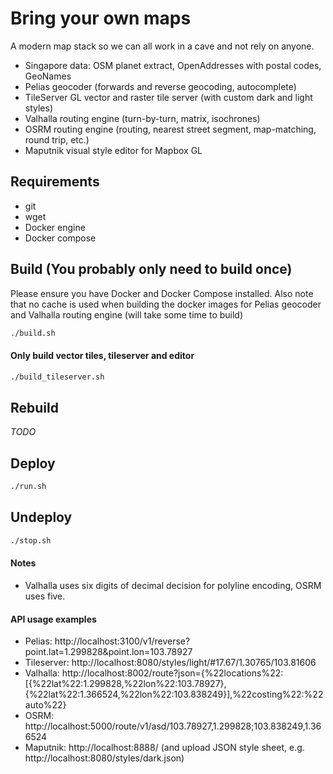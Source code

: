 # Bring your own maps

A modern map stack so we can all work in a cave and not rely on anyone.
- Singapore data: OSM planet extract, OpenAddresses with postal codes, GeoNames
- Pelias geocoder (forwards and reverse geocoding, autocomplete)
- TileServer GL vector and raster tile server (with custom dark and light styles)
- Valhalla routing engine (turn-by-turn, matrix, isochrones)
- OSRM routing engine (routing, nearest street segment, map-matching, round trip, etc.)
- Maputnik visual style editor for Mapbox GL

## Requirements

- git
- wget
- Docker engine
- Docker compose

## Build (You probably only need to build once)

Please ensure you have Docker and Docker Compose installed. Also note that no cache is used when building the docker images for Pelias geocoder and Valhalla routing engine (will take some time to build)

```bash
./build.sh
```

#### Only build vector tiles, tileserver and editor

```bash
./build_tileserver.sh
```

## Rebuild

*TODO*

## Deploy

```bash
./run.sh
```

## Undeploy

```bash
./stop.sh
```

#### Notes
- Valhalla uses six digits of decimal decision for polyline encoding, OSRM uses five.

#### API usage examples
- Pelias: http://localhost:3100/v1/reverse?point.lat=1.299828&point.lon=103.78927
- Tileserver: http://localhost:8080/styles/light/#17.67/1.30765/103.81606
- Valhalla: http://localhost:8002/route?json={%22locations%22:[{%22lat%22:1.299828,%22lon%22:103.78927},{%22lat%22:1.366524,%22lon%22:103.838249}],%22costing%22:%22auto%22}
- OSRM: http://localhost:5000/route/v1/asd/103.78927,1.299828;103.838249,1.366524
- Maputnik: http://localhost:8888/ (and upload JSON style sheet, e.g. http://localhost:8080/styles/dark.json)
